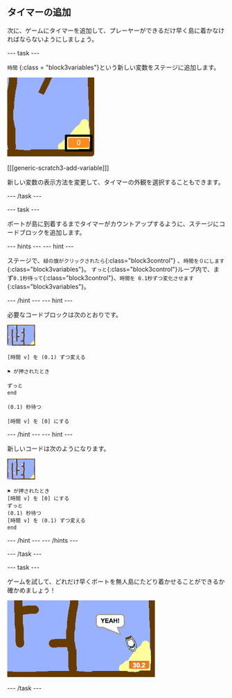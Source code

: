 ## タイマーの追加

次に、ゲームにタイマーを追加して、プレーヤーができるだけ早く島に着かなければならないようにしましょう。

\--- task \---

`時間` {:class = "block3variables"}という新しい変数をステージに追加します。

![スクリーンショット](images/boat-variable-annotated.png)

[[[generic-scratch3-add-variable]]]

新しい変数の表示方法を変更して、タイマーの外観を選択することもできます。

\--- /task \---

\--- task \---

ボートが島に到着するまでタイマーがカウントアップするように、ステージにコードブロックを追加します。

\--- hints \--- \--- hint \---

ステージで、`緑の旗がクリックされたら`{:class="block3control"} 、`時間を０にします`{:class="block3variables"}。 `ずっと`{:class="block3control"}ループ内で、まず` 0.1秒待って `{:class="block3control"}、`時間を 0.1秒ずつ変化させます`{:class="block3variables"}。

\--- /hint \--- \--- hint \---

必要なコードブロックは次のとおりです。

![ステージ](images/stage.png)

```blocks3
[時間 v] を (0.1) ずつ変える

⚑ が押されたとき

ずっと
end

(0.1) 秒待つ

[時間 v] を [0] にする
```

\--- /hint \--- \--- hint \---

新しいコードは次のようになります。

![ステージ](images/stage.png)

```blocks3
⚑ が押されたとき
[時間 v] を [0] にする
ずっと 
(0.1) 秒待つ
[時間 v] を (0.1) ずつ変える
end
```

\--- /hint \--- \--- /hints \---

\--- /task \---

\--- task \---

ゲームを試して、どれだけ早くボートを無人島にたどり着かせることができるか確かめましょう！

![スクリーンショット](images/boat-variable-test.png)

\--- /task \---